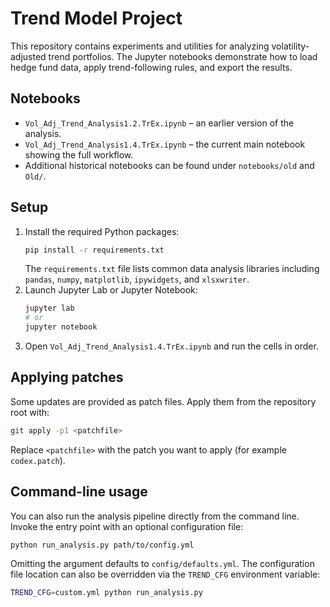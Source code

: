 # Trend Model Project

This repository contains experiments and utilities for analyzing volatility-adjusted trend portfolios. The Jupyter notebooks demonstrate how to load hedge fund data, apply trend-following rules, and export the results.

## Notebooks

- `Vol_Adj_Trend_Analysis1.2.TrEx.ipynb` – an earlier version of the analysis.
- `Vol_Adj_Trend_Analysis1.4.TrEx.ipynb` – the current main notebook showing the full workflow.
- Additional historical notebooks can be found under `notebooks/old` and `Old/`.

## Setup

1. Install the required Python packages:
   ```bash
   pip install -r requirements.txt
   ```
   The `requirements.txt` file lists common data analysis libraries
   including `pandas`, `numpy`, `matplotlib`, `ipywidgets`, and
   `xlsxwriter`.
2. Launch Jupyter Lab or Jupyter Notebook:
   ```bash
   jupyter lab
   # or
   jupyter notebook
   ```
3. Open `Vol_Adj_Trend_Analysis1.4.TrEx.ipynb` and run the cells in order.

## Applying patches

Some updates are provided as patch files. Apply them from the repository root with:

```bash
git apply -p1 <patchfile>
```

Replace `<patchfile>` with the patch you want to apply (for example `codex.patch`).

## Command-line usage

You can also run the analysis pipeline directly from the command line.  Invoke
the entry point with an optional configuration file:

```bash
python run_analysis.py path/to/config.yml
```

Omitting the argument defaults to `config/defaults.yml`.  The configuration file
location can also be overridden via the `TREND_CFG` environment variable:

```bash
TREND_CFG=custom.yml python run_analysis.py
```
